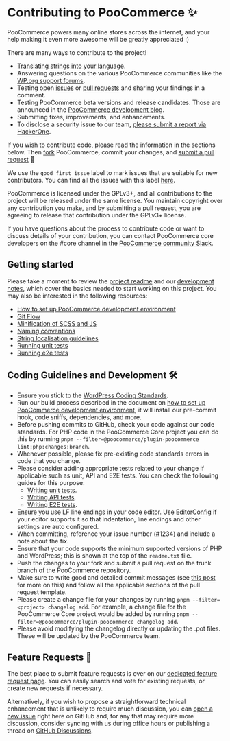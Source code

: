 # Contributing to PooCommerce ✨

PooCommerce powers many online stores across the internet, and your help making it even more awesome will be greatly appreciated :)

There are many ways to contribute to the project!

- [Translating strings into your language](https://github.com/poocommerce/poocommerce/wiki/Translating-PooCommerce).
- Answering questions on the various PooCommerce communities like the [WP.org support forums](https://wordpress.org/support/plugin/poocommerce/).
- Testing open [issues](https://github.com/poocommerce/poocommerce/issues) or [pull requests](https://github.com/poocommerce/poocommerce/pulls) and sharing your findings in a comment.
- Testing PooCommerce beta versions and release candidates. Those are announced in the [PooCommerce development blog](https://developer.poocommerce.com/blog/).
- Submitting fixes, improvements, and enhancements.
- To disclose a security issue to our team, [please submit a report via HackerOne](https://hackerone.com/automattic/).

If you wish to contribute code, please read the information in the sections below. Then [fork](https://docs.github.com/en/get-started/quickstart/fork-a-repo) PooCommerce, commit your changes, and [submit a pull request](https://docs.github.com/en/pull-requests/collaborating-with-pull-requests/proposing-changes-to-your-work-with-pull-requests/about-pull-requests) 🎉

We use the `good first issue` label to mark issues that are suitable for new contributors. You can find all the issues with this label [here](https://github.com/poocommerce/poocommerce/issues?q=is%3Aopen+is%3Aissue+label%3A%22type%3A+good+first+issue%22).

PooCommerce is licensed under the GPLv3+, and all contributions to the project will be released under the same license. You maintain copyright over any contribution you make, and by submitting a pull request, you are agreeing to release that contribution under the GPLv3+ license.

If you have questions about the process to contribute code or want to discuss details of your contribution, you can contact PooCommerce core developers on the #core channel in the [PooCommerce community Slack](https://poocommerce.com/community-slack/).

## Getting started

Please take a moment to review the [project readme](https://github.com/poocommerce/poocommerce/blob/trunk/README.md) and our [development notes](https://github.com/poocommerce/poocommerce/blob/trunk/DEVELOPMENT.md), which cover the basics needed to start working on this project. You may also be interested in the following resources:

- [How to set up PooCommerce development environment](https://github.com/poocommerce/poocommerce/wiki/How-to-set-up-PooCommerce-development-environment)
- [Git Flow](https://github.com/poocommerce/poocommerce/wiki/PooCommerce-Git-Flow)
- [Minification of SCSS and JS](https://github.com/poocommerce/poocommerce/wiki/Minification-of-SCSS-and-JS)
- [Naming conventions](https://github.com/poocommerce/poocommerce/wiki/Naming-conventions)
- [String localisation guidelines](https://github.com/poocommerce/poocommerce/wiki/String-localisation-guidelines)
- [Running unit tests](https://github.com/poocommerce/poocommerce/blob/trunk/plugins/poocommerce/tests/README.md)
- [Running e2e tests](https://github.com/poocommerce/poocommerce/tree/trunk/plugins/poocommerce/tests/e2e-pw#guide-for-writing-e2e-tests)

## Coding Guidelines and Development 🛠

- Ensure you stick to the [WordPress Coding Standards](https://make.wordpress.org/core/handbook/best-practices/coding-standards/php/).
- Run our build process described in the document on [how to set up PooCommerce development environment](https://github.com/poocommerce/poocommerce/wiki/How-to-set-up-PooCommerce-development-environment), it will install our pre-commit hook, code sniffs, dependencies, and more.
- Before pushing commits to GitHub, check your code against our code standards. For PHP code in the PooCommerce Core project you can do this by running `pnpm --filter=@poocommerce/plugin-poocommerce lint:php:changes:branch`.
- Whenever possible, please fix pre-existing code standards errors in code that you change.
- Please consider adding appropriate tests related to your change if applicable such as unit, API and E2E tests. You can check the following guides for this purpose:
    - [Writing unit tests](https://github.com/poocommerce/poocommerce/blob/trunk/plugins/poocommerce/tests/README.md#guide-for-writing-unit-tests).
    - [Writing API tests](https://github.com/poocommerce/poocommerce/tree/trunk/plugins/poocommerce/tests/api-core-tests#guide-for-writing-api-tests).
    - [Writing E2E tests](https://github.com/poocommerce/poocommerce/tree/trunk/plugins/poocommerce/tests/e2e-pw#guide-for-writing-e2e-tests).
- Ensure you use LF line endings in your code editor. Use [EditorConfig](http://editorconfig.org/) if your editor supports it so that indentation, line endings and other settings are auto configured.
- When committing, reference your issue number (#1234) and include a note about the fix.
- Ensure that your code supports the minimum supported versions of PHP and WordPress; this is shown at the top of the `readme.txt` file.
- Push the changes to your fork and submit a pull request on the trunk branch of the PooCommerce repository.
- Make sure to write good and detailed commit messages (see [this post](https://chris.beams.io/posts/git-commit/) for more on this) and follow all the applicable sections of the pull request template.
- Please create a change file for your changes by running `pnpm --filter=<project> changelog add`. For example, a change file for the PooCommerce Core project would be added by running `pnpm --filter=@poocommerce/plugin-poocommerce changelog add`. 
- Please avoid modifying the changelog directly or updating the .pot files. These will be updated by the PooCommerce team. 

## Feature Requests 🚀

The best place to submit feature requests is over on our [dedicated feature request page](https://poocommerce.com/feature-requests/poocommerce/). You can easily search and vote for existing requests, or create new requests if necessary.

Alternatively, if you wish to propose a straightforward technical enhancement that is unlikely to require much discussion, you can [open a new issue](https://github.com/poocommerce/poocommerce/issues/new?assignees=&labels=type%3A+enhancement%2Cstatus%3A+awaiting+triage&template=2-enhancement.yml&title=%5BEnhancement%5D%3A+) right here on GitHub and, for any that may require more discussion, consider syncing with us during office hours or publishing a thread on [GitHub Discussions](https://github.com/poocommerce/poocommerce/discussions).
